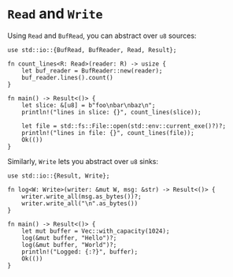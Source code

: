 # `Read` and `Write`

Using `Read` and `BufRead`, you can abstract over `u8` sources:

```rust,editable
use std::io::{BufRead, BufReader, Read, Result};

fn count_lines<R: Read>(reader: R) -> usize {
    let buf_reader = BufReader::new(reader);
    buf_reader.lines().count()
}

fn main() -> Result<()> {
    let slice: &[u8] = b"foo\nbar\nbaz\n";
    println!("lines in slice: {}", count_lines(slice));

    let file = std::fs::File::open(std::env::current_exe()?)?;
    println!("lines in file: {}", count_lines(file));
    Ok(())
}
```

Similarly, `Write` lets you abstract over `u8` sinks:

```rust,editable
use std::io::{Result, Write};

fn log<W: Write>(writer: &mut W, msg: &str) -> Result<()> {
    writer.write_all(msg.as_bytes())?;
    writer.write_all("\n".as_bytes())
}

fn main() -> Result<()> {
    let mut buffer = Vec::with_capacity(1024);
    log(&mut buffer, "Hello")?;
    log(&mut buffer, "World")?;
    println!("Logged: {:?}", buffer);
    Ok(())
}
```

